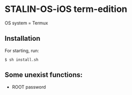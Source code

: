 # STALIN-OS-iOS term-edition

OS system = Termux

## Installation

For starting, run:
```
$ sh install.sh
```

## Some unexist functions:

* ROOT password
